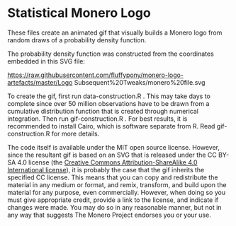 # Statistical Monero Logo
These files create an animated gif that visually builds a Monero logo from random draws of a probability density function.

The probability density function was constructed from the coordinates embedded in this SVG file:

https://raw.githubusercontent.com/fluffypony/monero-logo-artefacts/master/Logo Subsequent%20Tweaks/monero%20file.svg

To create the gif, first run data-construction.R . This may take days to complete since over 50 million observations have to be drawn from a cumulative distribution function that is created through numerical integration. Then run gif-construction.R . For best results, it is recommended to install Cairo, which is software separate from R. Read gif-construction.R for more details.

The code itself is available under the MIT open source license. However, since the resultant gif is based on an SVG that is released under the CC BY-SA 4.0 license (the [Creative Commons Attribution-ShareAlike 4.0 International license](https://creativecommons.org/licenses/by-sa/4.0/)), it is probably the case that the gif inherits the specified CC license. This means that you can copy and redistribute the material in any medium or format, and remix, transform, and build upon the material for any purpose, even commercially. However, when doing so you must give appropriate credit, provide a link to the license, and indicate if changes were made. You may do so in any reasonable manner, but not in any way that suggests The Monero Project endorses you or your use.

